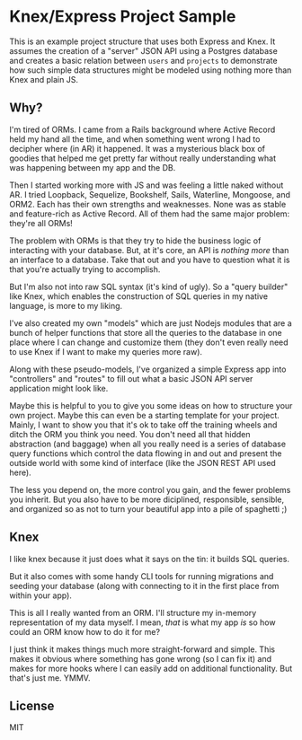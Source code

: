 # Knex/Express Project Sample

This is an example project structure that uses both Express and Knex. It assumes
the creation of a "server" JSON API using a Postgres database and creates a
basic relation between `users` and `projects` to demonstrate how such simple
data structures might be modeled using nothing more than Knex and plain JS.

## Why?

I'm tired of ORMs. I came from a Rails background where Active Record held my
hand all the time, and when something went wrong I had to decipher where (in
AR) it happened. It was a mysterious black box of goodies that helped me get
pretty far without really understanding what was happening between my app and
the DB.

Then I started working more with JS and was feeling a little naked without AR.
I tried Loopback, Sequelize, Bookshelf, Sails, Waterline, Mongoose, and ORM2.
Each has their own strengths and weaknesses. None was as stable and feature-rich
as Active Record. All of them had the same major problem: they're all ORMs!

The problem with ORMs is that they try to hide the business logic of interacting
with your database. But, at it's core, an API is *nothing more* than an
interface to a database. Take that out and you have to question what it is that
you're actually trying to accomplish.

But I'm also not into raw SQL syntax (it's kind of ugly). So a "query builder"
like Knex, which enables the construction of SQL queries in my native language,
is more to my liking.

I've also created my own "models" which are just Nodejs modules that are a bunch
of helper functions that store all the queries to the database in one place
where I can change and customize them (they don't even really need to use Knex
if I want to make my queries more raw).

Along with these pseudo-models, I've organized a simple Express app into
"controllers" and "routes" to fill out what a basic JSON API server application
might look like.

Maybe this is helpful to you to give you some ideas on how to structure your
own project. Maybe this can even be a starting template for your project.
Mainly, I want to show you that it's ok to take off the training wheels and
ditch the ORM you think you need. You don't need all that hidden abstraction
(and baggage) when all you really need is a series of database query functions
which control the data flowing in and out and present the outside world with
some kind of interface (like the JSON REST API used here).

The less you depend on, the more control you gain, and the fewer problems you
inherit. But you also have to be more diciplined, responsible, sensible, and
organized so as not to turn your beautiful app into a pile of spaghetti ;)

## Knex

I like knex because it just does what it says on the tin: it builds SQL queries.

But it also comes with some handy CLI tools for running migrations and seeding
your database (along with connecting to it in the first place from within your
app).

This is all I really wanted from an ORM. I'll structure my in-memory
representation of my data myself. I mean, *that* is what my app *is* so how
could an ORM know how to do it for me?

I just think it makes things much more straight-forward and simple. This makes
it obvious where something has gone wrong (so I can fix it) and makes for more
hooks where I can easily add on additional functionality. But that's just me.
YMMV.

## License

MIT
